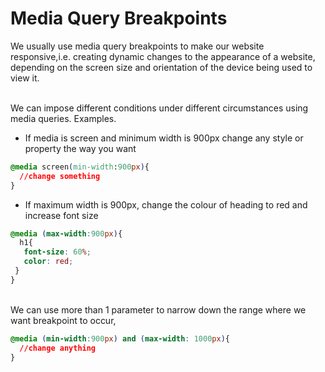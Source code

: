 # Media Query Breakpoints
<div>
  We usually use media query breakpoints to make our website responsive,i.e. creating dynamic changes to the appearance of a website, depending on the screen size and orientation of the device being used to view it.
</div>

<br/>

We can impose different conditions under different circumstances using media queries. Examples.
  
* If media is screen and minimum width is 900px change any style or property the way you want
  
``` css
@media screen(min-width:900px){
  //change something
}
```
  
* If maximum width is 900px, change the colour of heading to red and increase font size

``` css
@media (max-width:900px){
  h1{
   font-size: 60%;
   color: red;
 }
}
```

<br/>
We can use more than 1 parameter to narrow down the range where we want breakpoint to occur,

``` css
@media (min-width:900px) and (max-width: 1000px){
  //change anything
}
```
